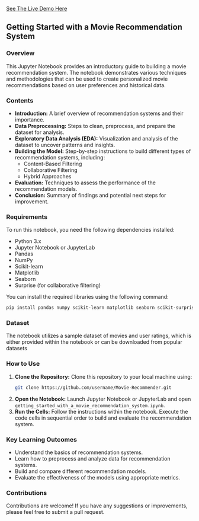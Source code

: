 <a href="https://ammymoviesreccomender.streamlit.app/"  rel="noopener noreferrer">See The Live Demo Here</a>

## Getting Started with a Movie Recommendation System

### Overview

This Jupyter Notebook provides an introductory guide to building a movie recommendation system. The notebook demonstrates various techniques and methodologies that can be used to create personalized movie recommendations based on user preferences and historical data. 

### Contents

- **Introduction:** A brief overview of recommendation systems and their importance.
- **Data Preprocessing:** Steps to clean, preprocess, and prepare the dataset for analysis.
- **Exploratory Data Analysis (EDA):** Visualization and analysis of the dataset to uncover patterns and insights.
- **Building the Model:** Step-by-step instructions to build different types of recommendation systems, including:
  - Content-Based Filtering
  - Collaborative Filtering
  - Hybrid Approaches
- **Evaluation:** Techniques to assess the performance of the recommendation models.
- **Conclusion:** Summary of findings and potential next steps for improvement.

### Requirements

To run this notebook, you need the following dependencies installed:

- Python 3.x
- Jupyter Notebook or JupyterLab
- Pandas
- NumPy
- Scikit-learn
- Matplotlib
- Seaborn
- Surprise (for collaborative filtering)

You can install the required libraries using the following command:

```bash
pip install pandas numpy scikit-learn matplotlib seaborn scikit-surprise
```

### Dataset

The notebook utilizes a sample dataset of movies and user ratings, which is either provided within the notebook or can be downloaded from popular datasets

### How to Use

1. **Clone the Repository:** Clone this repository to your local machine using:
   ```bash
   git clone https://github.com/username/Movie-Recommender.git
   ```
2. **Open the Notebook:** Launch Jupyter Notebook or JupyterLab and open `getting_started_with_a_movie_recommendation_system.ipynb`.
3. **Run the Cells:** Follow the instructions within the notebook. Execute the code cells in sequential order to build and evaluate the recommendation system.

### Key Learning Outcomes

- Understand the basics of recommendation systems.
- Learn how to preprocess and analyze data for recommendation systems.
- Build and compare different recommendation models.
- Evaluate the effectiveness of the models using appropriate metrics.

### Contributions

Contributions are welcome! If you have any suggestions or improvements, please feel free to submit a pull request.
